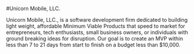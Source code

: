 #Unicorn Mobile, LLC. 

Unicorn Mobile, LLC., is a software development firm dedicated to building light weight, affordable Minimum Viable Products that speed to market for entrepreneurs, tech enthusiasts, small business owners, or individuals with ground breaking ideas for disruption. Our goal is to create an MVP within less than 7 to 21 days from start to finish on a budget less than $10,000.
